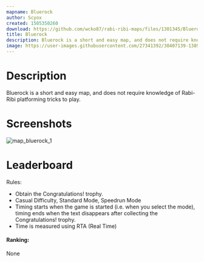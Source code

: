```yaml
---
mapname: Bluerock
author: Scyox
created: 1505350260
download: https://github.com/wcko87/rabi-ribi-maps/files/1301345/Bluerock.zip
title: Bluerock
description: Bluerock is a short and easy map, and does not require knowledge of Rabi-Ribi platforming tricks to play.
image: https://user-images.githubusercontent.com/27341392/30407139-1389ecc0-9929-11e7-8341-56481ea88a93.jpg
---
```

# Description

Bluerock is a short and easy map, and does not require knowledge of Rabi-Ribi platforming tricks to play.

# Screenshots

![map_bluerock_1](https://user-images.githubusercontent.com/27341392/30407139-1389ecc0-9929-11e7-8341-56481ea88a93.jpg)

# Leaderboard

Rules:
* Obtain the Congratulations! trophy.
* Casual Difficulty, Standard Mode, Speedrun Mode
* Timing starts when the game is started (i.e. when you select the mode), timing ends when the text disappears after collecting the Congratulations! trophy.
* Time is measured using RTA (Real Time)

#### Ranking:

None
